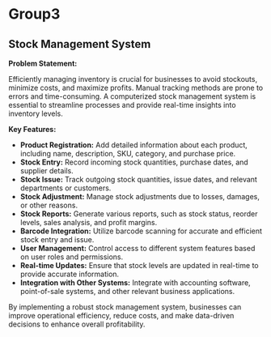 # Group3
## **Stock Management System**

**Problem Statement:**

Efficiently managing inventory is crucial for businesses to avoid stockouts, minimize costs, and maximize profits. Manual tracking methods are prone to errors and time-consuming. A computerized stock management system is essential to streamline processes and provide real-time insights into inventory levels.

**Key Features:**

* **Product Registration:** Add detailed information about each product, including name, description, SKU, category, and purchase price.
* **Stock Entry:** Record incoming stock quantities, purchase dates, and supplier details.
* **Stock Issue:** Track outgoing stock quantities, issue dates, and relevant departments or customers.
* **Stock Adjustment:** Manage stock adjustments due to losses, damages, or other reasons.
* **Stock Reports:** Generate various reports, such as stock status, reorder levels, sales analysis, and profit margins.
* **Barcode Integration:** Utilize barcode scanning for accurate and efficient stock entry and issue.
* **User Management:** Control access to different system features based on user roles and permissions.
* **Real-time Updates:** Ensure that stock levels are updated in real-time to provide accurate information.
* **Integration with Other Systems:** Integrate with accounting software, point-of-sale systems, and other relevant business applications.

By implementing a robust stock management system, businesses can improve operational efficiency, reduce costs, and make data-driven decisions to enhance overall profitability.
